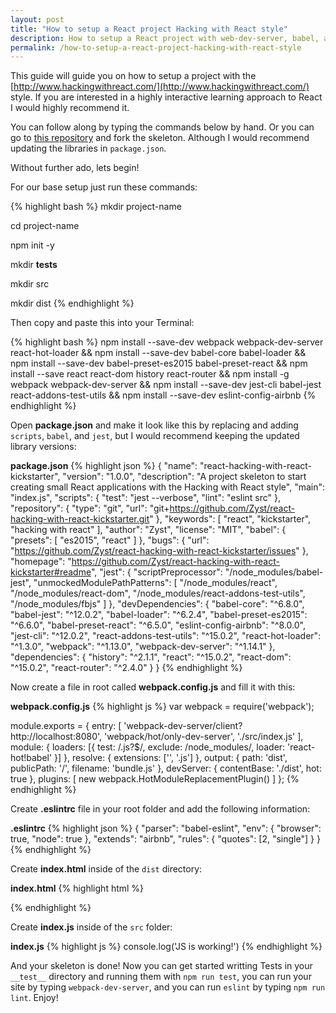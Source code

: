 ```yaml
---
layout: post
title: "How to setup a React project Hacking with React style"
description: How to setup a React project with web-dev-server, babel, and more. Hacking with React style to get you up and running as fast as possible.
permalink: /how-to-setup-a-react-project-hacking-with-react-style
---
```


This guide will guide you on how to setup a project with the [http://www.hackingwithreact.com/](http://www.hackingwithreact.com/) style. If you are interested in a highly interactive learning approach to React I would highly recommend it. 

You can follow along by typing the commands below by hand. Or you can go to [this repository](https://github.com/Zyst/react-hacking-with-react-kickstarter) and fork the skeleton. Although I would recommend updating the libraries in `package.json`.

Without further ado, lets begin!

For our base setup just run these commands:

{% highlight bash %}
mkdir project-name

cd project-name

npm init -y

mkdir __tests__

mkdir src

mkdir dist
{% endhighlight %}

Then copy and paste this into your Terminal:

{% highlight bash %}
npm install --save-dev webpack webpack-dev-server react-hot-loader &&
npm install --save-dev babel-core babel-loader &&
npm install --save-dev babel-preset-es2015 babel-preset-react &&
npm install --save react react-dom history react-router &&
npm install -g webpack webpack-dev-server &&
npm install --save-dev jest-cli babel-jest react-addons-test-utils &&
npm install --save-dev eslint-config-airbnb
{% endhighlight %}

Open **package.json** and make it look like this by replacing and adding `scripts`, `babel`, and `jest`, but I would recommend keeping the updated library versions:

**package.json**
{% highlight json %}
{
  "name": "react-hacking-with-react-kickstarter",
  "version": "1.0.0",
  "description": "A project skeleton to start creating small React applications with the Hacking with React style",
  "main": "index.js",
  "scripts": {
    "test": "jest --verbose",
    "lint": "eslint src"
  },
  "repository": {
    "type": "git",
    "url": "git+https://github.com/Zyst/react-hacking-with-react-kickstarter.git"
  },
  "keywords": [
    "react",
    "kickstarter",
    "hacking with react"
  ],
  "author": "Zyst",
  "license": "MIT",
  "babel": {
    "presets": [
      "es2015",
      "react"
    ]
  },
  "bugs": {
    "url": "https://github.com/Zyst/react-hacking-with-react-kickstarter/issues"
  },
  "homepage": "https://github.com/Zyst/react-hacking-with-react-kickstarter#readme",
  "jest": {
    "scriptPreprocessor": "<rootDir>/node_modules/babel-jest",
    "unmockedModulePathPatterns": [
      "<rootDir>/node_modules/react",
      "<rootDir>/node_modules/react-dom",
      "<rootDir>/node_modules/react-addons-test-utils",
      "<rootDir>/node_modules/fbjs"
    ]
  },
  "devDependencies": {
    "babel-core": "^6.8.0",
    "babel-jest": "^12.0.2",
    "babel-loader": "^6.2.4",
    "babel-preset-es2015": "^6.6.0",
    "babel-preset-react": "^6.5.0",
    "eslint-config-airbnb": "^8.0.0",
    "jest-cli": "^12.0.2",
    "react-addons-test-utils": "^15.0.2",
    "react-hot-loader": "^1.3.0",
    "webpack": "^1.13.0",
    "webpack-dev-server": "^1.14.1"
  },
  "dependencies": {
    "history": "^2.1.1",
    "react": "^15.0.2",
    "react-dom": "^15.0.2",
    "react-router": "^2.4.0"
  }
}
{% endhighlight %}

Now create a file in root called **webpack.config.js** and fill it with this:

**webpack.config.js**
{% highlight js %}
var webpack = require('webpack');

module.exports = {
  entry: [
    'webpack-dev-server/client?http://localhost:8080',
    'webpack/hot/only-dev-server',
    './src/index.js'
  ],
  module: {
    loaders: [{
      test: /\.js?$/,
      exclude: /node_modules/,
      loader: 'react-hot!babel'
    }]
  },
  resolve: {
    extensions: ['', '.js']
  },
  output: {
    path: 'dist',
    publicPath: '/',
    filename: 'bundle.js'
  },
  devServer: {
    contentBase: './dist',
    hot: true
  },
  plugins: [
    new webpack.HotModuleReplacementPlugin()
  ]
};
{% endhighlight %}

Create **.eslintrc** file in your root folder and add the following information:

**.eslintrc**
{% highlight json %}
{
    "parser": "babel-eslint",
    "env": {
        "browser": true,
        "node": true
    },
    "extends": "airbnb",
    "rules": {
        "quotes": [2, "single"]
    }
}
{% endhighlight %}

Create **index.html** inside of the `dist` directory:

**index.html**
{% highlight html %}
<!DOCTYPE html>
<html lang="en">
    <head>
        <meta charset="UTF-8">
        <title>Title</title>
    </head>
    <body>
        <div id="app"></div>
        <script src="bundle.js"></script>
    </body>
</html>
{% endhighlight %}

Create **index.js** inside of the `src` folder:

**index.js**
{% highlight js %}
console.log('JS is working!')
{% endhighlight %}

And your skeleton is done! Now you can get started writting Tests in your `__test__` directory and running them with `npm run test`, you can run your site by typing `webpack-dev-server`, and you can run `eslint` by typing `npm run lint`. Enjoy!
